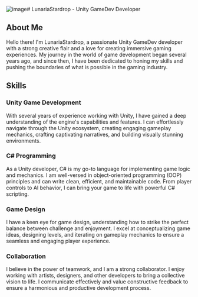 ![image](https://github.com/LunariaStardrop/LunariaStardrop/assets/138375427/aaa382a0-9d22-4062-9fcb-686572f2fc34)# LunariaStardrop - Unity GameDev Developer

## About Me

Hello there! I'm LunariaStardrop, a passionate Unity GameDev developer with a strong creative flair and a love for creating immersive gaming experiences. My journey in the world of game development began several years ago, and since then, I have been dedicated to honing my skills and pushing the boundaries of what is possible in the gaming industry.

## Skills

### Unity Game Development

With several years of experience working with Unity, I have gained a deep understanding of the engine's capabilities and features. I can effortlessly navigate through the Unity ecosystem, creating engaging gameplay mechanics, crafting captivating narratives, and building visually stunning environments.

### C# Programming

As a Unity developer, C# is my go-to language for implementing game logic and mechanics. I am well-versed in object-oriented programming (OOP) principles and can write clean, efficient, and maintainable code. From player controls to AI behavior, I can bring your game to life with powerful C# scripting.

### Game Design

I have a keen eye for game design, understanding how to strike the perfect balance between challenge and enjoyment. I excel at conceptualizing game ideas, designing levels, and iterating on gameplay mechanics to ensure a seamless and engaging player experience.

### Collaboration

I believe in the power of teamwork, and I am a strong collaborator. I enjoy working with artists, designers, and other developers to bring a collective vision to life. I communicate effectively and value constructive feedback to ensure a harmonious and productive development process.
